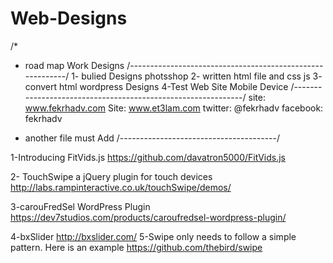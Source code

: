 # Web-Designs
/*
* road map Work Designs
/----------------------------------------------------------/
1- bulied Designs photsshop
2- written  html file and css js
3- convert html wordpress Designs
4-Test Web Site Mobile Device
/-------------------------------------------------------------/
site: www.fekrhadv.com
Site: www.et3lam.com
twitter:
@fekrhadv
facebook:
fekrhadv

* another file must Add
/---------------------------------------/

1-Introducing FitVids.js
https://github.com/davatron5000/FitVids.js

2- TouchSwipe a jQuery plugin for touch devices
http://labs.rampinteractive.co.uk/touchSwipe/demos/

3-carouFredSel WordPress Plugin
https://dev7studios.com/products/caroufredsel-wordpress-plugin/

4-bxSlider
http://bxslider.com/
5-Swipe only needs to follow a simple pattern. Here is an example
https://github.com/thebird/swipe
